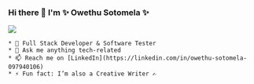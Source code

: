 ### Hi there 👋  I'm  ✨ Owethu Sotomela ✨

![](https://komarev.com/ghpvc/?username=OwethuSotomela&label=Owethu+Sotomela's+Profile+Views&color=ff69b4)

<!--  * 🔭 I’m currently working on "airbnbmernstack App" -->
<!--  * 👯 I’m looking to collaborate on Building IOS / Android apps -->
	* 🚀 Full Stack Developer & Software Tester  
    * 💬 Ask me anything tech-related  
    * 📫 Reach me on [LinkedIn](https://linkedin.com/in/owethu-sotomela-097940106)  
    * ⚡ Fun fact: I’m also a Creative Writer ✍️